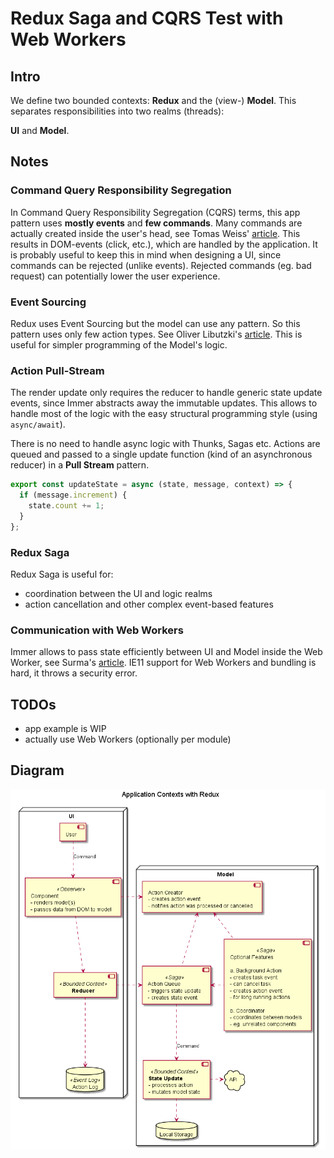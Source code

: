 # Redux Saga and CQRS Test with Web Workers

## Intro

We define two bounded contexts: **Redux** and the (view-) **Model**. This separates responsibilities into two realms (threads):

**UI** and **Model**.

## Notes

### Command Query Responsibility Segregation

In Command Query Responsibility Segregation (CQRS) terms, this app pattern uses **mostly events** and **few commands**. Many commands are actually created inside the user's head, see Tomas Weiss' [article](https://blog.javascripting.com/2015/12/08/the-human-brain-is-a-vital-front-end-component/). This results in DOM-events (click, etc.), which are handled by the application. It is probably useful to keep this in mind when designing a UI, since commands can be rejected (unlike events). Rejected commands (eg. bad request) can potentially lower the user experience.

### Event Sourcing

Redux uses Event Sourcing but the model can use any pattern. So this pattern uses only few action types. See Oliver Libutzki's [article](https://dev.to/olibutzki/why-event-sourcing-is-a-microservice-anti-pattern-3mcj). This is useful for simpler programming of the Model's logic.

### Action Pull-Stream

The render update only requires the reducer to handle generic state update events, since Immer abstracts away the immutable updates. This allows to handle most of the logic with the easy structural programming style (using `async/await`).

There is no need to handle async logic with Thunks, Sagas etc. Actions are queued and passed to a single update function (kind of an asynchronous reducer) in a **Pull Stream** pattern.

```javascript
export const updateState = async (state, message, context) => {
  if (message.increment) {
    state.count += 1;
  }
};
```

### Redux Saga

Redux Saga is useful for:

- coordination between the UI and logic realms
- action cancellation and other complex event-based features

### Communication with Web Workers

Immer allows to pass state efficiently between UI and Model inside the Web Worker, see Surma's [article](https://dassur.ma/things/react-redux-comlink/). IE11 support for Web Workers and bundling is hard, it throws a security error.

## TODOs

- app example is WIP
- actually use Web Workers (optionally per module)

## Diagram

![Application Contexts with Redux](./app_context.png)
